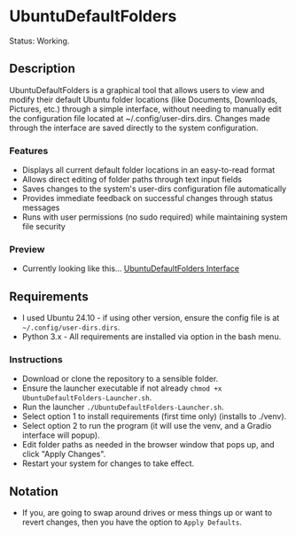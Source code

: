 # UbuntuDefaultFolders
Status: Working.

## Description
UbuntuDefaultFolders is a graphical tool that allows users to view and modify their default Ubuntu folder locations (like Documents, Downloads, Pictures, etc.) through a simple interface, without needing to manually edit the configuration file located at ~/.config/user-dirs.dirs. Changes made through the interface are saved directly to the system configuration.

### Features
- Displays all current default folder locations in an easy-to-read format
- Allows direct editing of folder paths through text input fields
- Saves changes to the system's user-dirs configuration file automatically
- Provides immediate feedback on successful changes through status messages
- Runs with user permissions (no sudo required) while maintaining system file security

### Preview
- Currently looking like this...
[UbuntuDefaultFolders Interface](media/UbuntuDefaultFolders_Screenshot.png)

## Requirements 
- I used Ubuntu 24.10 - if using other version, ensure the config file is at `~/.config/user-dirs.dirs`.
- Python 3.x - All requirements are installed via option in the bash menu.

### Instructions
- Download or clone the repository to a sensible folder.
- Ensure the launcher executable if not already `chmod +x UbuntuDefaultFolders-Launcher.sh`.
- Run the launcher `./UbuntuDefaultFolders-Launcher.sh`.
- Select option 1 to install requirements (first time only) (installs to ./venv).
- Select option 2 to run the program (it will use the venv, and a Gradio interface will popup).
- Edit folder paths as needed in the browser window that pops up, and click "Apply Changes".
- Restart your system for changes to take effect.

## Notation
- If you, are going to swap around drives or mess things up or want to revert changes, then you have the option to `Apply Defaults`.


